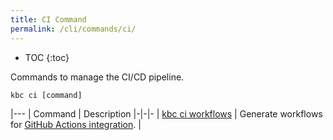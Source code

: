 ```yaml
---
title: CI Command
permalink: /cli/commands/ci/
---
```


* TOC
{:toc}

Commands to manage the CI/CD pipeline.

```
kbc ci [command]
```

|---
| Command | Description
|-|-|-
| [kbc ci workflows](/cli/commands/ci/workflows/) | Generate workflows for [GitHub Actions integration](/cli/github-integration/). |
